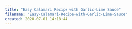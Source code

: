 ```yaml
---
title: "Easy Calamari Recipe with Garlic-Lime Sauce"
filename: "Easy-Calamari-Recipe-with-Garlic-Lime-Sauce"
created: 2020-07-01 14:18:44
---
```

